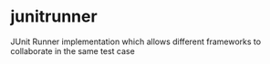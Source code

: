 junitrunner
===========

JUnit Runner implementation which allows different frameworks to collaborate in the same test case
